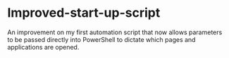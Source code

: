 # Improved-start-up-script
An improvement on my first automation script that now allows parameters to be passed directly into PowerShell to dictate which pages and applications are opened.
